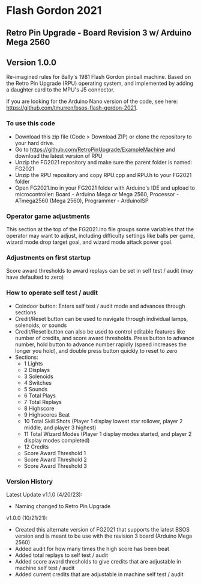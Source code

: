 # Flash Gordon 2021
## Retro Pin Upgrade - Board Revision 3 w/ Arduino Mega 2560
## Version 1.0.0
Re-imagined rules for Bally's 1981 Flash Gordon pinball machine. Based on the Retro Pin Upgrade (RPU) operating system, and implemented by adding a daughter card to the MPU's J5 connector.

If you are looking for the Arduino Nano version of the code, see here: https://github.com/tmurren/bsos-flash-gordon-2021.

### To use this code
* Download this zip file (Code > Download ZIP) or clone the repository to your hard drive.
* Go to https://github.com/RetroPinUpgrade/ExampleMachine and download the latest version of RPU
* Unzip the FG2021 repository and make sure the parent folder is named: FG2021
* Unzip the RPU repository and copy RPU.cpp and RPU.h to your FG2021 folder
* Open FG2021.ino in your FG2021 folder with Arduino's IDE and upload to microcontroller: Board - Arduino Mega or Mega 2560, Processor - ATmega2560 (Mega 2560), Programmer - ArduinoISP

### Operator game adjustments
This section at the top of the FG2021.ino file groups some variables that the operator may want to adjust, including difficulty settings like balls per game, wizard mode drop target goal, and wizard mode attack power goal.

### Adjustments on first startup
Score award thresholds to award replays can be set in self test / audit (may have defaulted to zero)

### How to operate self test / audit
- Coindoor button: Enters self test / audit mode and advances through sections
- Credit/Reset button can be used to navigate through individual lamps, solenoids, or sounds
- Credit/Reset button can also be used to control editable features like number of credits, and score award thresholds. Press button to advance number, hold button to advance number rapidly (speed increases the longer you hold), and double press button quickly to reset to zero
- Sections:
  - 1 Lights
  - 2 Displays
  - 3 Solenoids
  - 4 Switches
  - 5 Sounds
  - 6 Total Plays
  - 7 Total Replays
  - 8 Highscore
  - 9 Highscores Beat
  - 10 Total Skill Shots (Player 1 display lowest star rollover, player 2 middle, and player 3 highest)
  - 11 Total Wizard Modes (Player 1 display modes started, and player 2 display modes completed)
  - 12 Credits
  - Score Award Threshold 1
  - Score Award Threshold 2
  - Score Award Threshold 3

### Version History
Latest Update v1.1.0 (4/20/23):
- Naming changed to Retro Pin Upgrade

v1.0.0 (10/21/21):
- Created this alternate version of FG2021 that supports the latest BSOS version and is meant to be use with the revision 3 board (Arduino Mega 2560)
- Added audit for how many times the high score has been beat
- Added total replays to self test / audit
- Added score award thresholds to give credits that are adjustable in machine self test / audit
- Added current credits that are adjustable in machine self test / audit